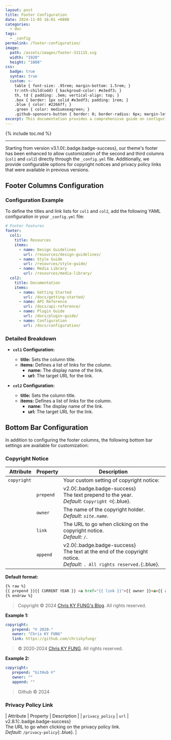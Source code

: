 ```yaml
---
layout: post
title: Footer Configuration
date: 2024-11-05 16:01 +0800
categories:
  - doc
tags:
  - _config
permalink: /footer-configuration/
image:
  path: /assets/images/footer-331115.svg
  width: "1920"
  height: "1080"
css:
  badge: true
  syntax: true
  custom: >-
    table { font-size: .95rem; margin-bottom: 1.5rem; }
    tr:nth-child(odd) { backgroud-color: #e3edf3; }
    th, td { padding: .5em; vertical-align: top; }
    .box { border: 1px solid #e3edf3; padding: 1rem; }
    .blue { color: #2266ff; }
    .green { color: mediumseagreen; }
    .github-sponsors-button { border: 0; border-radius: 6px; margin-left: 2rem; width: 114px; height: 32px; }
excerpt: This documentation provides a comprehensive guide on configuring the footer columns and additional footer options in your theme, ensuring you can effectively customize your site's footer.
---
```


{% include toc.md %}

* * *

Starting from version <span>v3.1.0</span>{:.badge.badge-success}, our theme's footer has been enhanced to allow customization of the second and third columns (`col1` and `col2`) directly through the `_config.yml` file. Additionally, we provide configurable options for copyright notices and privacy policy links that were available in previous versions.

## Footer Columns Configuration

### Configuration Example

To define the titles and link lists for `col1` and `col2`, add the following YAML configuration in your `_config.yml` file:

```yaml
# Footer Features
footer:
  col1:
    title: Resources
    items:
      - name: Design Guidelines
        url: /resources/design-guidelines/
      - name: Style Guide
        url: /resources/style-guide/
      - name: Media Library
        url: /resources/media-library/
  col2:
    title: Documentation
    items:
      - name: Getting Started
        url: /docs/getting-started/
      - name: API Reference
        url: /docs/api-reference/
      - name: Plugin Guide
        url: /docs/plugin-guide/
      - name: Configuration
        url: /docs/configuration/
```

### Detailed Breakdown

- **`col1` Configuration:**
  - **title:** Sets the column title.
  - **items:** Defines a list of links for the column.
    - **name:** The display name of the link.
    - **url:** The target URL for the link.

- **`col2` Configuration:**
  - **title:** Sets the column title.
  - **items:** Defines a list of links for the column.
    - **name:** The display name of the link.
    - **url:** The target URL for the link.

## Bottom Bar Configuration

In addition to configuring the footer columns, the following bottom bar settings are available for customization:

### Copyright Notice

|   Attribute | Property  | Description                                                                                                                                |
| ----------: | --------- | ------------------------------------------------------------------------------------------------------------------------------------------ |
| `copyright` |           | Your custom setting of copyright notice:                                                                                                   |
|             | `prepend` | <span>v2.0</span>{:.badge.badge-success}<br> The text prepend to the year.<br> _Default:_ `Copyright ©`{:.blue}.                          |
|             | `owner`   | The name of the copyright holder.<br> _Default:_ _`site.name`_.                                                                            |
|             | `link`    | The URL to go when clicking on the copyright notice.<br> _Default:_ `/`.                                                                   |
|             | `append`  | <span>v2.0</span>{:.badge.badge-success}<br> The text at the end of the copyright notice.<br> _Default:_ `. All rights reserved.`{:.blue}. |

**Default format:**

```html
{% raw %}
{{ prepend }}{{ CURRENT YEAR }} <a href="{{ link }}">{{ owner }}<a>{{ append }}
{% endraw %}
```

> Copyright © 2024 [Chris KY FUNG's Blog](https://chriskyfung.github.io). All rights reserved.

**Example 1:**

```yaml
copyright:
   prepend: "© 2020-"
   owner: "Chris KY FUNG"
   link: https://github.com/chriskyfung/
```

> © 2020-2024 [Chris KY FUNG](https://github.com/chriskyfung/). All rights reserved.

**Example 2:**

```yaml
copyright:
   prepend: "GitHub ©"
   owner: ""
   append: ""
```

> Github © 2024

### Privacy Policy Link

|        Attribute | Property  | Description                                                                                                                                      |
| `privacy_policy` | `url`     | <span>v2.8.1</span>{:.badge.badge-success}<br> The URL to go when clicking on the privacy policy link.<br> _Default:_ `/privacy-policy`{:.blue}. |
